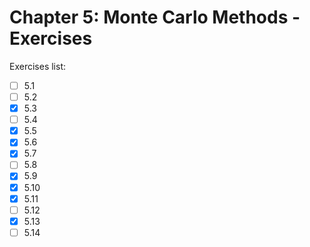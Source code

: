 # Chapter 5: Monte Carlo Methods - Exercises

Exercises list:

- [ ] 5.1
- [ ] 5.2
- [x] 5.3
- [ ] 5.4
- [x] 5.5
- [x] 5.6
- [x] 5.7
- [ ] 5.8
- [x] 5.9
- [x] 5.10
- [x] 5.11
- [ ] 5.12
- [x] 5.13
- [ ] 5.14
